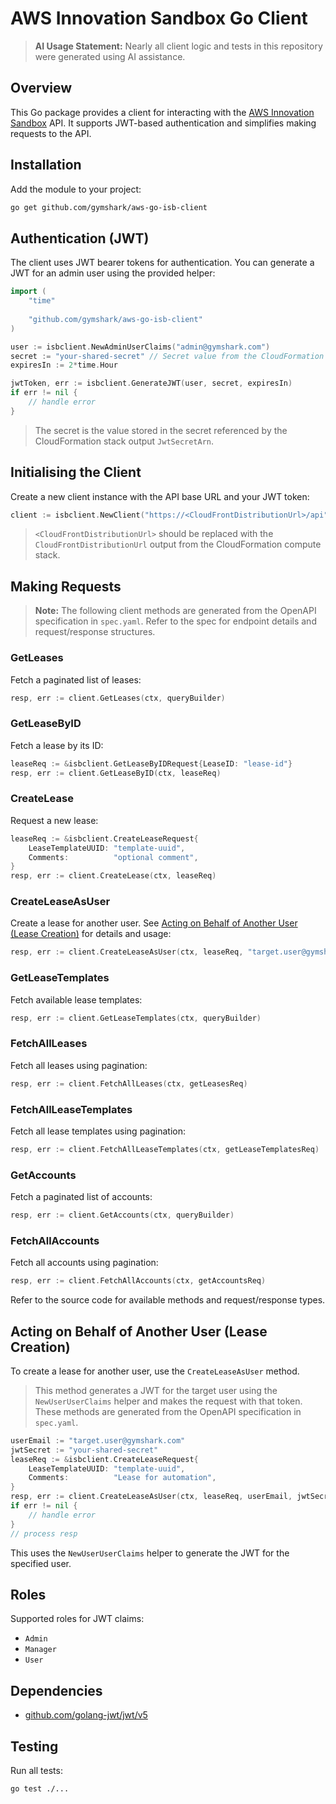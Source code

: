 # AWS Innovation Sandbox Go Client

> **AI Usage Statement:**
> Nearly all client logic and tests in this repository were generated using AI assistance.

## Overview

This Go package provides a client for interacting with the [AWS Innovation Sandbox](https://docs.aws.amazon.com/solutions/latest/innovation-sandbox-on-aws/solution-overview.html) API. It supports JWT-based authentication and simplifies making requests to the API.

## Installation

Add the module to your project:

```sh
go get github.com/gymshark/aws-go-isb-client
```

## Authentication (JWT)

The client uses JWT bearer tokens for authentication. You can generate a JWT for an admin user using the provided helper:

```go
import (
    "time"
	
    "github.com/gymshark/aws-go-isb-client"
)

user := isbclient.NewAdminUserClaims("admin@gymshark.com")
secret := "your-shared-secret" // Secret value from the CloudFormation stack output `JwtSecretArn`
expiresIn := 2*time.Hour

jwtToken, err := isbclient.GenerateJWT(user, secret, expiresIn)
if err != nil {
    // handle error
}
```

> The secret is the value stored in the secret referenced by the CloudFormation stack output `JwtSecretArn`.

## Initialising the Client

Create a new client instance with the API base URL and your JWT token:

```go
client := isbclient.NewClient("https://<CloudFrontDistributionUrl>/api", jwtToken)
```

> `<CloudFrontDistributionUrl>` should be replaced with the `CloudFrontDistributionUrl` output from the CloudFormation compute stack.

## Making Requests

> **Note:** The following client methods are generated from the OpenAPI specification in `spec.yaml`. Refer to the spec for endpoint details and request/response structures.

### GetLeases

Fetch a paginated list of leases:

```go
resp, err := client.GetLeases(ctx, queryBuilder)
```

### GetLeaseByID

Fetch a lease by its ID:

```go
leaseReq := &isbclient.GetLeaseByIDRequest{LeaseID: "lease-id"}
resp, err := client.GetLeaseByID(ctx, leaseReq)
```

### CreateLease

Request a new lease:

```go
leaseReq := &isbclient.CreateLeaseRequest{
    LeaseTemplateUUID: "template-uuid",
    Comments:          "optional comment",
}
resp, err := client.CreateLease(ctx, leaseReq)
```

### CreateLeaseAsUser

Create a lease for another user. See [Acting on Behalf of Another User (Lease Creation)](#acting-on-behalf-of-another-user-lease-creation) for details and usage:

```go
resp, err := client.CreateLeaseAsUser(ctx, leaseReq, "target.user@gymshark.com", jwtSecret)
```

### GetLeaseTemplates

Fetch available lease templates:

```go
resp, err := client.GetLeaseTemplates(ctx, queryBuilder)
```

### FetchAllLeases

Fetch all leases using pagination:

```go
resp, err := client.FetchAllLeases(ctx, getLeasesReq)
```

### FetchAllLeaseTemplates

Fetch all lease templates using pagination:

```go
resp, err := client.FetchAllLeaseTemplates(ctx, getLeaseTemplatesReq)
```

### GetAccounts

Fetch a paginated list of accounts:

```go
resp, err := client.GetAccounts(ctx, queryBuilder)
```

### FetchAllAccounts

Fetch all accounts using pagination:

```go
resp, err := client.FetchAllAccounts(ctx, getAccountsReq)
```

Refer to the source code for available methods and request/response types.

## Acting on Behalf of Another User (Lease Creation)

To create a lease for another user, use the `CreateLeaseAsUser` method. 

> This method generates a JWT for the target user using the `NewUserUserClaims` helper and makes the request with that token. These methods are generated from the OpenAPI specification in `spec.yaml`.

```go
userEmail := "target.user@gymshark.com"
jwtSecret := "your-shared-secret"
leaseReq := &isbclient.CreateLeaseRequest{
    LeaseTemplateUUID: "template-uuid",
    Comments:          "Lease for automation",
}
resp, err := client.CreateLeaseAsUser(ctx, leaseReq, userEmail, jwtSecret)
if err != nil {
    // handle error
}
// process resp
```

This uses the `NewUserUserClaims` helper to generate the JWT for the specified user.

## Roles

Supported roles for JWT claims:
- `Admin`
- `Manager`
- `User`

## Dependencies

- [github.com/golang-jwt/jwt/v5](https://pkg.go.dev/github.com/golang-jwt/jwt/v5)

## Testing

Run all tests:

```sh
go test ./...
```

